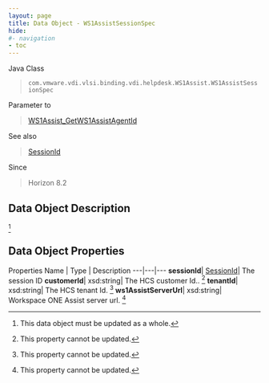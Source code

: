 ```yaml
---
layout: page
title: Data Object - WS1AssistSessionSpec
hide:
#- navigation
- toc
---
```






Java Class
> `com.vmware.vdi.vlsi.binding.vdi.helpdesk.WS1Assist.WS1AssistSessionSpec`

Parameter to
> [WS1Assist_GetWS1AssistAgentId](vdi.helpdesk.WS1Assist.md#getWS1AssistAgentId)

See also
> [SessionId](vdi.entity.SessionId.md)

Since
> Horizon 8.2


## Data Object Description
 [^167]



## Data Object Properties
Properties
Name |  Type |  Description
---|---|---
**sessionId**| [SessionId](vdi.entity.SessionId.md)|  The session ID
**customerId**|  xsd:string|  The HCS customer Id.. [^2]
**tenantId**|  xsd:string|  The HCS tenant Id. [^2]
**ws1AssistServerUrl**|  xsd:string|  Workspace ONE Assist server url. [^2]
 


 


[^2]: This property cannot be updated.
[^167]: This data object must be updated as a whole.